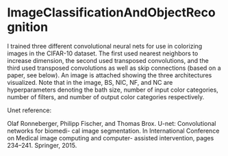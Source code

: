 # ImageClassificationAndObjectRecognition

I trained three different convolutional neural nets for use in colorizing images in the CIFAR-10 dataset. The first used nearest neighbors to increase dimension, the second used transposed convolutions, and the third used transposed convolutions as well as skip connections (based on a paper, see below). An image is attached showing the three architectures visualized. Note that in the image, BS, NIC, NF, and NC are hyperparameters denoting the bath size, number of input color categories, number of filters, and number of output color categories respectively.


Unet reference: 

Olaf Ronneberger, Philipp Fischer, and Thomas Brox. U-net: Convolutional networks for biomedi- cal image segmentation. In International Conference on Medical image computing and computer- assisted intervention, pages 234–241. Springer, 2015.
